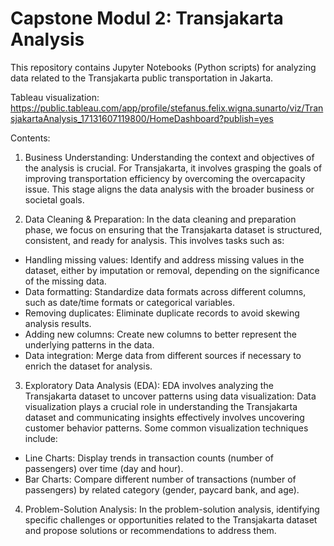 # Capstone Modul 2: Transjakarta Analysis
This repository contains Jupyter Notebooks (Python scripts) for analyzing data related to the Transjakarta public transportation in Jakarta.

Tableau visualization: https://public.tableau.com/app/profile/stefanus.felix.wigna.sunarto/viz/TransjakartaAnalysis_17131607119800/HomeDashboard?publish=yes

Contents:

1. Business Understanding:
Understanding the context and objectives of the analysis is crucial. For Transjakarta, it involves grasping the goals of improving transportation efficiency by overcoming the overcapacity issue. This stage aligns the data analysis with the broader business or societal goals.

2. Data Cleaning & Preparation:
In the data cleaning and preparation phase, we focus on ensuring that the Transjakarta dataset is structured, consistent, and ready for analysis. This involves tasks such as:
- Handling missing values: Identify and address missing values in the dataset, either by imputation or removal, depending on the significance of the missing data.
- Data formatting: Standardize data formats across different columns, such as date/time formats or categorical variables.
- Removing duplicates: Eliminate duplicate records to avoid skewing analysis results.
- Adding new columns: Create new columns to better represent the underlying patterns in the data.
- Data integration: Merge data from different sources if necessary to enrich the dataset for analysis.

3. Exploratory Data Analysis (EDA):
EDA involves analyzing the Transjakarta dataset to uncover patterns using data visualization:
Data visualization plays a crucial role in understanding the Transjakarta dataset and communicating insights effectively involves uncovering customer behavior patterns. Some common visualization techniques include:
- Line Charts: Display trends in transaction counts (number of passengers) over time (day and hour).
- Bar Charts: Compare different number of transactions (number of passengers) by related category (gender, paycard bank, and age).

4. Problem-Solution Analysis:
In the problem-solution analysis, identifying specific challenges or opportunities related to the Transjakarta dataset and propose solutions or recommendations to address them.

